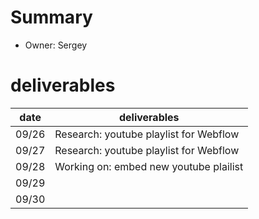 # Summary
* Owner: Sergey

# deliverables
| date  | deliverables |
|--- | ---|
| 09/26  | Research: youtube playlist for Webflow |
| 09/27  | Research: youtube playlist for Webflow |
| 09/28  | Working on: embed new youtube plailist |
| 09/29  |  |
| 09/30  |  |